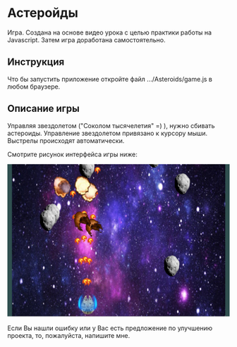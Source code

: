 # Астеройды
Игра. Создана на основе видео урока с целью практики работы на Javascript. Затем игра доработана самостоятельно.

## Инструкция
Что бы запустить приложение откройте файл .../Asteroids/game.js в любом браузере.

## Описание игры
Управляя звездолетом ("Соколом тысячелетия" =) ), нужно сбивать астероиды. Управление звездолетом привязано к курсору мыши. Выстрелы происходят автоматически.

Смотрите рисунок интерфейса игры ниже:

![Interface](https://github.com/DenisShilyaev/Asteroids/raw/master/for_README/Interface.PNG)

Если Вы нашли ошибку или у Вас есть предложение по улучшению проекта, то, пожалуйста, напишите мне.
